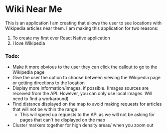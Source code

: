 # Wiki Near Me
This is an application I am creating that allows the user to see locations with Wikipedia articles near them. I am making this application for two reasons:
1. To create my first ever React Native application
2. I love Wikipedia

### Todo:
* Make it more obvious to the user they can click the callout to go to the Wikipedia page
 * Give the user the option to choose between viewing the Wikipedia page or getting directions to the location
* Display more information/images, if possible. (Images sources are received from the API. However, you can only use local images. Will need to find a workaround)
* Find distance displayed on the map to avoid making requests for articles that will not be within the range
  * This will speed up requests to the API as we will not be asking for pages that can't be displayed on the map
* Cluster markers together for high density areas/ when you zoom out
